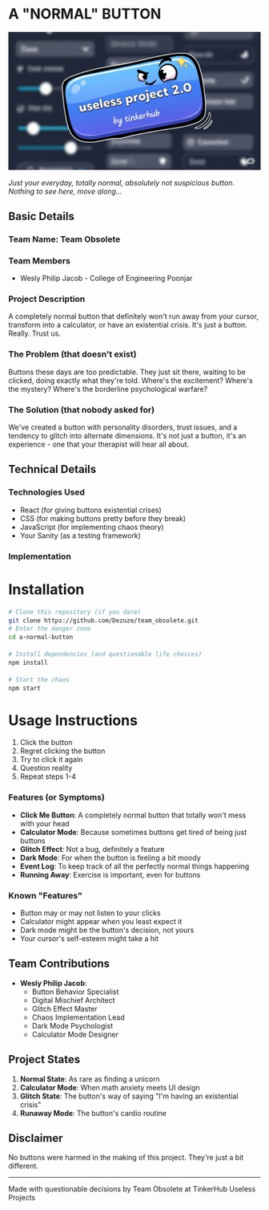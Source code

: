 # A "NORMAL" BUTTON

![Project Header](./public/pic.png)

_Just your everyday, totally normal, absolutely not suspicious button. Nothing to see here, move along..._

## Basic Details

### Team Name: Team Obsolete

### Team Members

- Wesly Philip Jacob - College of Engineering Poonjar

### Project Description

A completely normal button that definitely won't run away from your cursor, transform into a calculator, or have an existential crisis. It's just a button. Really. Trust us.

### The Problem (that doesn't exist)

Buttons these days are too predictable. They just sit there, waiting to be clicked, doing exactly what they're told. Where's the excitement? Where's the mystery? Where's the borderline psychological warfare?

### The Solution (that nobody asked for)

We've created a button with personality disorders, trust issues, and a tendency to glitch into alternate dimensions. It's not just a button, it's an experience - one that your therapist will hear all about.

## Technical Details

### Technologies Used

- React (for giving buttons existential crises)
- CSS (for making buttons pretty before they break)
- JavaScript (for implementing chaos theory)
- Your Sanity (as a testing framework)

### Implementation

# Installation

```bash
# Clone this repository (if you dare)
git clone https://github.com/Dezuze/team_obsolete.git
# Enter the danger zone
cd a-normal-button

# Install dependencies (and questionable life choices)
npm install

# Start the chaos
npm start
```

# Usage Instructions

1. Click the button
2. Regret clicking the button
3. Try to click it again
4. Question reality
5. Repeat steps 1-4

### Features (or Symptoms)

- **Click Me Button**: A completely normal button that totally won't mess with your head
- **Calculator Mode**: Because sometimes buttons get tired of being just buttons
- **Glitch Effect**: Not a bug, definitely a feature
- **Dark Mode**: For when the button is feeling a bit moody
- **Event Log**: To keep track of all the perfectly normal things happening
- **Running Away**: Exercise is important, even for buttons

### Known "Features"

- Button may or may not listen to your clicks
- Calculator might appear when you least expect it
- Dark mode might be the button's decision, not yours
- Your cursor's self-esteem might take a hit

## Team Contributions

- **Wesly Philip Jacob**:
  - Button Behavior Specialist
  - Digital Mischief Architect
  - Glitch Effect Master
  - Chaos Implementation Lead
  - Dark Mode Psychologist
  - Calculator Mode Designer

## Project States

1. **Normal State**: As rare as finding a unicorn
2. **Calculator Mode**: When math anxiety meets UI design
3. **Glitch State**: The button's way of saying "I'm having an existential crisis"
4. **Runaway Mode**: The button's cardio routine

## Disclaimer

No buttons were harmed in the making of this project. They're just a bit different.

---

Made with questionable decisions by Team Obsolete at TinkerHub Useless Projects
